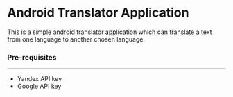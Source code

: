 # Android Translator Application

 This is a simple android translator application which can translate a text from one language to another chosen language.

### Pre-requisites
---
 - Yandex API key
 - Google API key
 
